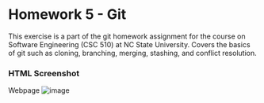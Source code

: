 # Homework 5 - Git

This exercise is a part of the git homework assignment for the course on Software Engineering (CSC 510) at NC State University. Covers the basics of git such as cloning, branching, merging, stashing, and conflict resolution.

### HTML Screenshot
Webpage
![image](https://github.com/user-attachments/assets/a1593d1e-f451-4f4f-aaf2-ec0847b2990b)